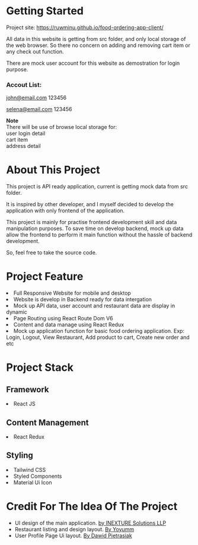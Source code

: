 # Getting Started

Project site: <a>https://ruwminu.github.io/food-ordering-app-client/</a>

All data in this website is getting from src folder, and only local storage of the web browser. So there no concern on adding and removing cart item or any check out function.

There are mock user account for this website as demostration for login purpose.

### Accout List:
john@email.com
123456

selena@email.com
123456

**Note**
<br/>There will be use of browse local storage for:
<br/>user login detail
<br/>cart item
<br/>address detail

# About This Project

This project is API ready application, current is getting mock data from src folder. 

It is inspired by other developer, and I myself decided to develop the application with only frontend of the application. 

This project is mainly for practise frontend development skill and data manipulation purposes. To save time on develop backend, mock up data allow the frontend to perform it main function without the hassle of backend development.

So, feel free to take the source code.

# Project Feature

<li>Full Responsive Website for mobile and desktop</li>
<li>Website is develop in Backend ready for data intergation</li>
<li>Mock up API data, user account and restaurant data are display in dynamic</li>
<li>Page Routing using React Route Dom V6</li>
<li>Content and data manage using React Redux</li>
<li>Mock up application function for basic food ordering application. Exp: Login, Logout, View Restaurant, Add product to cart, Create new order and etc</li>

# Project Stack

## Framework ##
<li>React JS</li>

## Content Management ##
<li>React Redux</li>

## Styling ##
<li>Tailwind CSS</li>
<li>Styled Components</li>
<li>Material Ui Icon</li>

# Credit For The Idea Of The Project

- UI design of the main application. <a href='https://www.uplabs.com/posts/food-delivery-landing-page-61201be6-071f-440b-9572-48f19706262d#'>by INEXTURE Solutions LLP</a>
- Restaurant listing and design layout. <a href='https://demo.yoyumm.com/restaurant/menu/the-stone-house/31'>By Yoyumm</a>
- User Profile Page Ui layout. <a href='https://dribbble.com/shots/13947179-Appreciation-Platform-Sign-Up'>By Dawid Pietrasiak</a>



